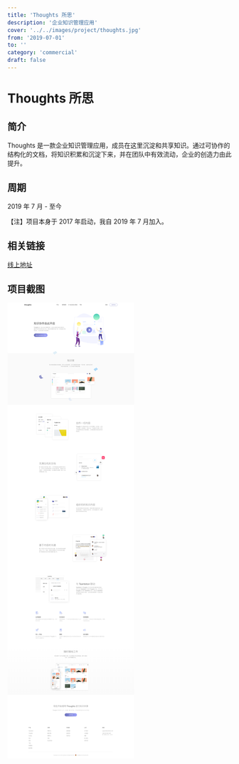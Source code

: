 ```yaml
---
title: 'Thoughts 所思'
description: '企业知识管理应用'
cover: '../../images/project/thoughts.jpg'
from: '2019-07-01'
to: ''
category: 'commercial'
draft: false
---
```



# Thoughts 所思

## 简介

Thoughts 是一款企业知识管理应用，成员在这里沉淀和共享知识。通过可协作的结构化的文档，将知识积累和沉淀下来，并在团队中有效流动，企业的创造力由此提升。


## 周期

2019 年 7 月 - 至今

【注】项目本身于 2017 年启动，我自 2019 年 7 月加入。

## 相关链接

[线上地址](https://suosi.teambition.net)

## 项目截图

![官网介绍](../../images/project/thoughts/thoughts.png)
